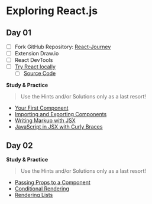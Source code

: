 # Exploring React.js

## Day 01

  - [ ] Fork GitHub Repository: [React-Journey](https://github.com/in-tech-gration/React-Journey)
  - [ ] Extension Draw.io
  - [ ] React DevTools
  - [ ] [Try React locally](https://react.dev/learn/installation#try-react-locally)
    - [ ] [Source Code](https://gist.githubusercontent.com/gaearon/0275b1e1518599bbeafcde4722e79ed1/raw/db72dcbf3384ee1708c4a07d3be79860db04bff0/example.html)

  **Study & Practice** 
  
  > Use the Hints and/or Solutions only as a last resort!

  - [Your First Component](https://react.dev/learn/your-first-component)
  - [Importing and Exporting Components](https://react.dev/learn/importing-and-exporting-components)
  - [Writing Markup with JSX](https://react.dev/learn/writing-markup-with-jsx)
  - [JavaScript in JSX with Curly Braces](https://react.dev/learn/javascript-in-jsx-with-curly-braces)

## Day 02

  **Study & Practice** 
  
  > Use the Hints and/or Solutions only as a last resort!

  - [Passing Props to a Component](https://react.dev/learn/passing-props-to-a-component)
  - [Conditional Rendering](https://react.dev/learn/conditional-rendering)
  - [Rendering Lists](https://react.dev/learn/rendering-lists)